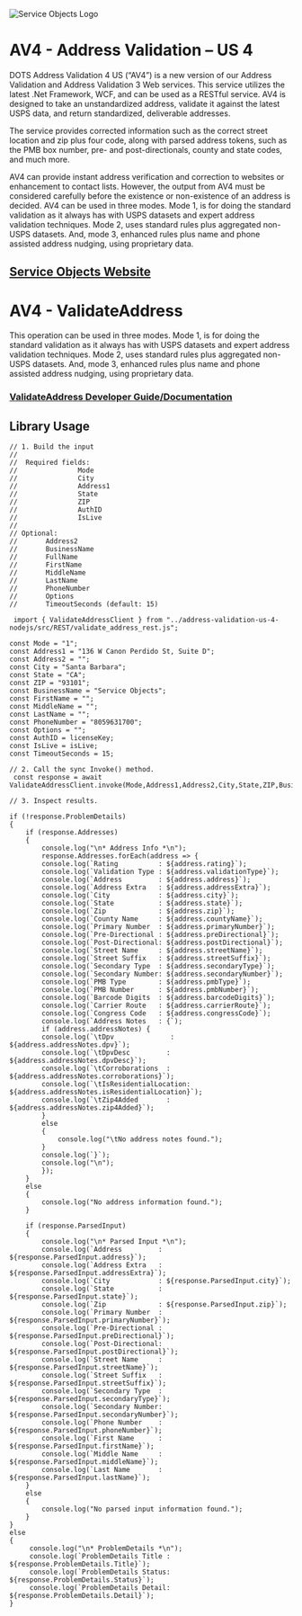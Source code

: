 ﻿![Service Objects Logo](https://www.serviceobjects.com/wp-content/uploads/2021/05/SO-Logo-with-TM.gif "Service Objects Logo")

# AV4 - Address Validation – US 4

DOTS Address Validation 4 US (“AV4”) is a new version of our Address Validation and Address Validation 3 Web services. This service utilizes the latest .Net Framework, WCF, and can be used as a RESTful service. AV4 is designed to take an unstandardized address, validate it against the latest USPS data, and return standardized, deliverable addresses. 

The service provides corrected information such as the correct street location and zip plus four code, along with parsed address tokens, such as the PMB box number, pre- and post-directionals, county and state codes, and much more.

AV4 can provide instant address verification and correction to websites or enhancement to contact lists.  However, the output from AV4 must be considered carefully before the existence or non-existence of an address is decided. AV4 can be used in three modes. Mode 1, is for doing the standard validation as it always has with USPS datasets and expert address validation techniques. Mode 2, uses standard rules plus aggregated non-USPS datasets. And, mode 3, enhanced rules plus name and phone assisted address nudging, using proprietary data.


## [Service Objects Website](https://serviceobjects.com)

# AV4 - ValidateAddress 

This operation can be used in three modes. Mode 1, is for doing the standard validation as it always has with USPS datasets and expert address validation techniques. Mode 2, uses standard rules plus aggregated non-USPS datasets. And, mode 3, enhanced rules plus name and phone assisted address nudging, using proprietary data.

### [ValidateAddress Developer Guide/Documentation](https://www.serviceobjects.com/docs/dots-address-validation-us-4/av4-operations/av4-validateaddress-recommended/)

## Library Usage

```
// 1. Build the input
//
//  Required fields:
//               Mode
//               City
//               Address1
//               State
//               ZIP 
//               AuthID
//               IsLive
// 
// Optional:
//       Address2
//       BusinessName
//       FullName
//       FirstName
//       MiddleName
//       LastName
//       PhoneNumber
//       Options
//       TimeoutSeconds (default: 15)

 import { ValidateAddressClient } from "../address-validation-us-4-nodejs/src/REST/validate_address_rest.js";

const Mode = "1";
const Address1 = "136 W Canon Perdido St, Suite D";
const Address2 = "";
const City = "Santa Barbara";
const State = "CA";
const ZIP = "93101";
const BusinessName = "Service Objects";
const FirstName = "";
const MiddleName = "";
const LastName = "";
const PhoneNumber = "8059631700";
const Options = "";
const AuthID = licenseKey;
const IsLive = isLive;
const TimeoutSeconds = 15;

// 2. Call the sync Invoke() method.
 const response = await ValidateAddressClient.invoke(Mode,Address1,Address2,City,State,ZIP,BusinessName,FirstName,MiddleName,LastName,PhoneNumber,Options,AuthID,IsLive,TimeoutSeconds);

// 3. Inspect results.

if (!response.ProblemDetails) 
{
    if (response.Addresses)
    {
        console.log("\n* Address Info *\n");
        response.Addresses.forEach(address => {
        console.log(`Rating          : ${address.rating}`);
        console.log(`Validation Type : ${address.validationType}`);
        console.log(`Address         : ${address.address}`);
        console.log(`Address Extra   : ${address.addressExtra}`);
        console.log(`City            : ${address.city}`);
        console.log(`State           : ${address.state}`);
        console.log(`Zip             : ${address.zip}`);
        console.log(`County Name     : ${address.countyName}`);
        console.log(`Primary Number  : ${address.primaryNumber}`);
        console.log(`Pre-Directional : ${address.preDirectional}`);
        console.log(`Post-Directional: ${address.postDirectional}`);
        console.log(`Street Name     : ${address.streetName}`);
        console.log(`Street Suffix   : ${address.streetSuffix}`);
        console.log(`Secondary Type  : ${address.secondaryType}`);
        console.log(`Secondary Number: ${address.secondaryNumber}`);
        console.log(`PMB Type        : ${address.pmbType}`);
        console.log(`PMB Number      : ${address.pmbNumber}`);
        console.log(`Barcode Digits  : ${address.barcodeDigits}`);
        console.log(`Carrier Route   : ${address.carrierRoute}`);
        console.log(`Congress Code   : ${address.congressCode}`);
        console.log(`Address Notes   : {`);
        if (address.addressNotes) {
        console.log(`\tDpv              : ${address.addressNotes.dpv}`);
        console.log(`\tDpvDesc         : ${address.addressNotes.dpvDesc}`);
        console.log(`\tCorroborations  : ${address.addressNotes.corroborations}`);
        console.log(`\tIsResidentialLocation: ${address.addressNotes.isResidentialLocation}`);
        console.log(`\tZip4Added       : ${address.addressNotes.zip4Added}`);
        } 
        else
        {
            console.log("\tNo address notes found.");
        }
        console.log(`}`);
        console.log("\n");
        });
    } 
    else
    {
        console.log("No address information found.");
    }

    if (response.ParsedInput)
    {
        console.log("\n* Parsed Input *\n");
        console.log(`Address         : ${response.ParsedInput.address}`);
        console.log(`Address Extra   : ${response.ParsedInput.addressExtra}`);
        console.log(`City            : ${response.ParsedInput.city}`);
        console.log(`State           : ${response.ParsedInput.state}`);
        console.log(`Zip             : ${response.ParsedInput.zip}`);
        console.log(`Primary Number  : ${response.ParsedInput.primaryNumber}`);
        console.log(`Pre-Directional : ${response.ParsedInput.preDirectional}`);
        console.log(`Post-Directional: ${response.ParsedInput.postDirectional}`);
        console.log(`Street Name     : ${response.ParsedInput.streetName}`);
        console.log(`Street Suffix   : ${response.ParsedInput.streetSuffix}`);
        console.log(`Secondary Type  : ${response.ParsedInput.secondaryType}`);
        console.log(`Secondary Number: ${response.ParsedInput.secondaryNumber}`);
        console.log(`Phone Number    : ${response.ParsedInput.phoneNumber}`);
        console.log(`First Name      : ${response.ParsedInput.firstName}`);
        console.log(`Middle Name     : ${response.ParsedInput.middleName}`);
        console.log(`Last Name       : ${response.ParsedInput.lastName}`);
    } 
    else
    {
        console.log("No parsed input information found.");
    }
} 
else
{
     console.log("\n* ProblemDetails *\n");
     console.log(`ProblemDetails Title : ${response.ProblemDetails.Title}`);
     console.log(`ProblemDetails Status: ${response.ProblemDetails.Status}`);
     console.log(`ProblemDetails Detail: ${response.ProblemDetails.Detail}`);
}
```

